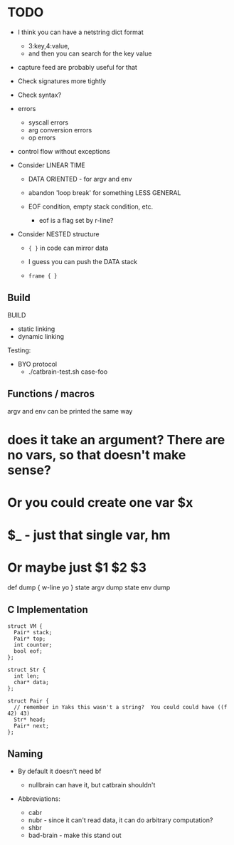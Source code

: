 TODO
====

- I think you can have a netstring dict format
  - 3:key,4:value,
  - and then you can search for the key value

- capture feed are probably useful for that

- Check signatures more tightly
- Check syntax?

- errors
  - syscall errors
  - arg conversion errors
  - op errors
- control flow without exceptions  

- Consider LINEAR TIME
  - DATA ORIENTED - for argv and env
  - abandon 'loop break' for something LESS GENERAL

  - EOF condition, empty stack condition, etc.
    - eof is a flag set by r-line?

- Consider NESTED structure
  - `{ }` in code can mirror data

  - I guess you can push the DATA stack
  - `frame { }`

## Build

BUILD
- static linking
- dynamic linking

Testing:

- BYO protocol
  - ./catbrain-test.sh case-foo

## Functions / macros

argv and env can be printed the same way

   # does it take an argument?  There are no vars, so that doesn't make sense?
   # Or you could create one var $x
   # $_ - just that single var, hm
   # Or maybe just $1 $2 $3

   def dump { 
     w-line yo
   }
   state argv
   dump
   state env
   dump

## C Implementation

    struct VM {
      Pair* stack;
      Pair* top;
      int counter;
      bool eof;
    };

    struct Str {
      int len;
      char* data;
    };

    struct Pair {
      // remember in Yaks this wasn't a string?  You could could have ((f 42) 43)
      Str* head;
      Pair* next;
    };

## Naming

- By default it doesn't need bf
  - nullbrain can have it, but catbrain shouldn't

- Abbreviations:
  - cabr
  - nubr - since it can't read data, it can do arbitrary computation?
  - shbr
  - bad-brain - make this stand out

